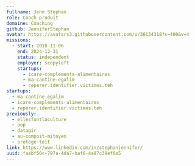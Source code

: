 ```yaml
---
fullname: Jenn Stephan
role: Coach produit
domaine: Coaching
github: JenniferStephan
avatar: https://avatars3.githubusercontent.com/u/36134318?s=400&v=4
missions:
  - start: 2018-11-06
    end: 2024-12-31
    status: independent
    employer: scopyleft
    startups:
      - icare-complements-alimentaires
      - ma-cantine-egalim
      - reperer.identifier.victimes.teh
startups:
  - ma-cantine-egalim
  - icare-complements-alimentaires
  - reperer.identifier.victimes.teh
previously:
  - ellesfontlaculture
  - pop
  - datagir
  - au-compost-mitoyen
  - protege-toit
link: https://www.linkedin.com/in/stephanjennifer/
uuid: faebf50c-797a-4da7-baf0-4a87c39ef0a5
---
```

